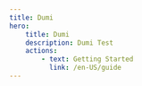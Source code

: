 ```yaml
---
title: Dumi
hero:
    title: Dumi
    description: Dumi Test
    actions:
        - text: Getting Started
          link: /en-US/guide
---
```


